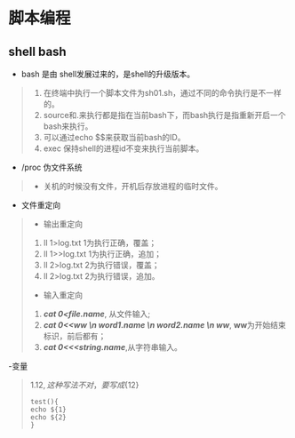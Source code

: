 # 脚本编程

## **shell bash**
- bash 是由 shell发展过来的，是shell的升级版本。
> 1. 在终端中执行一个脚本文件为sh01.sh，通过不同的命令执行是不一样的。   
> 1. source和.来执行都是指在当前bash下，而bash执行是指重新开启一个bash来执行。   
> 1. 可以通过echo $$来获取当前bash的ID。 
> 1. exec 保持shell的进程id不变来执行当前脚本。

- /proc 伪文件系统
> - 关机的时候没有文件，开机后存放进程的临时文件。

- 文件重定向
> - 输出重定向
> 1. ll 1>log.txt 1为执行正确，覆盖；
> 1. ll 1>>log.txt 1为执行正确，追加； 
> 1. ll 2>log.txt 2为执行错误，覆盖；
> 1. ll 2>log.txt 2为执行错误，追加。
> - 输入重定向
> 1. ***cat 0<file.name***, 从文件输入;
> 1. ***cat 0<<ww \n
        word1.name \n
        word2.name \n
        ww***, **ww**为开始结束标识，前后都有；
> 1. ***cat 0<<<string.name***,从字符串输入。

-变量
> 1.$12,这种写法不对，要写成${12}
>```
> test(){
> echo ${1}
> echo ${2}
>}
>```
